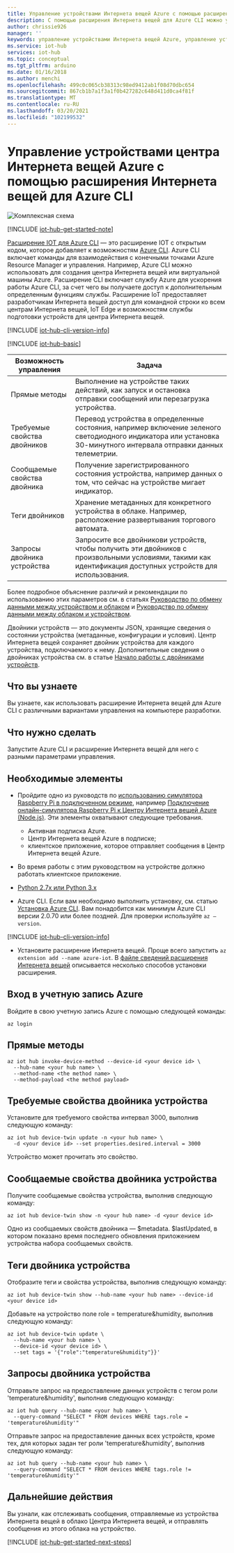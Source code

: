 ```yaml
---
title: Управление устройствами Интернета вещей Azure с помощью расширения Интернета вещей для Azure CLI | Документы Майкрософт
description: С помощью расширения Интернета вещей для Azure CLI можно управлять устройствами центра Интернета вещей Azure, используя прямые методы и возможности управления требуемыми свойствами двойника.
author: chrissie926
manager: ''
keywords: управление устройствами Интернета вещей Azure, управление устройствами в Центре Интернета вещей Azure, управление устройствами, Интернет вещей, управление устройствами в Центре Интернета вещей
ms.service: iot-hub
services: iot-hub
ms.topic: conceptual
ms.tgt_pltfrm: arduino
ms.date: 01/16/2018
ms.author: menchi
ms.openlocfilehash: 499c0c065cb38313c98ed9412ab1f08d70dbc654
ms.sourcegitcommit: 867cb1b7a1f3a1f0b427282c648d411d0ca4f81f
ms.translationtype: MT
ms.contentlocale: ru-RU
ms.lasthandoff: 03/20/2021
ms.locfileid: "102199532"
---
```

# <a name="use-the-iot-extension-for-azure-cli-for-azure-iot-hub-device-management"></a>Управление устройствами центра Интернета вещей Azure с помощью расширения Интернета вещей для Azure CLI

![Комплексная схема](media/iot-hub-get-started-e2e-diagram/2.png)

[!INCLUDE [iot-hub-get-started-note](../../includes/iot-hub-get-started-note.md)]

[Расширение IOT для Azure CLI](https://github.com/Azure/azure-iot-cli-extension) — это расширение IOT с открытым кодом, которое добавляет к возможностям [Azure CLI](/cli/azure/overview). Azure CLI включает команды для взаимодействия с конечными точками Azure Resource Manager и управления. Например, Azure CLI можно использовать для создания центра Интернета вещей или виртуальной машины Azure. Расширение CLI включает службу Azure для ускорения работы Azure CLI, за счет чего вы получаете доступ к дополнительным определенным функциям службы. Расширение IoT предоставляет разработчикам Интернета вещей доступ для командной строки ко всем центрам Интернета вещей, IoT Edge и возможностям службы подготовки устройств для центра Интернета вещей.

[!INCLUDE [iot-hub-cli-version-info](../../includes/iot-hub-cli-version-info.md)]

[!INCLUDE [iot-hub-basic](../../includes/iot-hub-basic-whole.md)]

| Возможность управления          | Задача  |
|----------------------------|-----------|
| Прямые методы             | Выполнение на устройстве таких действий, как запуск и остановка отправки сообщений или перезагрузка устройства.                                        |
| Требуемые свойства двойников    | Перевод устройства в определенные состояния, например включение зеленого светодиодного индикатора или установка 30-минутного интервала отправки данных телеметрии.         |
| Сообщаемые свойства двойника   | Получение зарегистрированного состояния устройства, например данных о том, что сейчас на устройстве мигает индикатор.                                    |
| Теги двойников                  | Хранение метаданных для конкретного устройства в облаке. Например, расположение развертывания торгового автомата.                         |
| Запросы двойника устройства        | Запросите все двойникови устройств, чтобы получить эти двойников с произвольными условиями, такими как идентификация доступных устройств для использования. |

Более подробное объяснение различий и рекомендации по использованию этих параметров см. в статьях [Руководство по обмену данными между устройством и облаком](iot-hub-devguide-d2c-guidance.md) и [Руководство по обмену данными между облаком и устройством](iot-hub-devguide-c2d-guidance.md).

Двойники устройств — это документы JSON, хранящие сведения о состоянии устройства (метаданные, конфигурации и условия). Центр Интернета вещей сохраняет двойник устройства для каждого устройства, подключаемого к нему. Дополнительные сведения о двойниках устройства см. в статье [Начало работы с двойниками устройств](iot-hub-node-node-twin-getstarted.md).

## <a name="what-you-learn"></a>Что вы узнаете

Вы узнаете, как использовать расширение Интернета вещей для Azure CLI с различными вариантами управления на компьютере разработки.

## <a name="what-you-do"></a>Что нужно сделать

Запустите Azure CLI и расширение Интернета вещей для него с разными параметрами управления.

## <a name="what-you-need"></a>Необходимые элементы

* Пройдите одно из руководств по [использованию симулятора Raspberry Pi в подключенном режиме](iot-hub-raspberry-pi-web-simulator-get-started.md), например [Подключение онлайн-симулятора Raspberry Pi к Центру Интернета вещей Azure (Node.js)](iot-hub-raspberry-pi-kit-node-get-started.md). Эти элементы охватывают следующие требования.

  - Активная подписка Azure.
  - Центр Интернета вещей Azure в подписке;
  - клиентское приложение, которое отправляет сообщения в Центр Интернета вещей Azure.

* Во время работы с этим руководством на устройстве должно работать клиентское приложение.

* [Python 2.7x или Python 3.x](https://www.python.org/downloads/)

* Azure CLI. Если вам необходимо выполнить установку, см. статью [Установка Azure CLI](/cli/azure/install-azure-cli). Вам понадобится как минимум Azure CLI версии 2.0.70 или более поздней. Для проверки используйте `az –version`.

[!INCLUDE [iot-hub-cli-version-info](../../includes/iot-hub-cli-version-info.md)]

* Установите расширение Интернета вещей. Проще всего запустить `az extension add --name azure-iot`. В [файле сведений расширения Интернета вещей](https://github.com/Azure/azure-iot-cli-extension/blob/master/README.md) описывается несколько способов установки расширения.

## <a name="sign-in-to-your-azure-account"></a>Вход в учетную запись Azure

Войдите в свою учетную запись Azure с помощью следующей команды:

```azurecli
az login
```

## <a name="direct-methods"></a>Прямые методы

```azurecli
az iot hub invoke-device-method --device-id <your device id> \
  --hub-name <your hub name> \
  --method-name <the method name> \
  --method-payload <the method payload>
```

## <a name="device-twin-desired-properties"></a>Требуемые свойства двойника устройства

Установите для требуемого свойства интервал 3000, выполнив следующую команду:

```azurecli
az iot hub device-twin update -n <your hub name> \
  -d <your device id> --set properties.desired.interval = 3000
```

Устройство может прочитать это свойство.

## <a name="device-twin-reported-properties"></a>Сообщаемые свойства двойника устройства

Получите сообщаемые свойства устройства, выполнив следующую команду:

```azurecli
az iot hub device-twin show -n <your hub name> -d <your device id>
```

Одно из сообщаемых свойств двойника — $metadata. $lastUpdated, в котором показано время последнего обновления приложением устройства набора сообщаемых свойств.

## <a name="device-twin-tags"></a>Теги двойника устройства

Отобразите теги и свойства устройства, выполнив следующую команду:

```azurecli
az iot hub device-twin show --hub-name <your hub name> --device-id <your device id>
```

Добавьте на устройство поле role = temperature&humidity, выполнив следующую команду:

```azurecli
az iot hub device-twin update \
  --hub-name <your hub name> \
  --device-id <your device id> \
  --set tags = '{"role":"temperature&humidity"}}'
```

## <a name="device-twin-queries"></a>Запросы двойника устройства

Отправьте запрос на предоставление данных устройств с тегом роли 'temperature&humidity', выполнив следующую команду:

```azurecli
az iot hub query --hub-name <your hub name> \
  --query-command "SELECT * FROM devices WHERE tags.role = 'temperature&humidity'"
```

Отправьте запрос на предоставление данных всех устройств, кроме тех, для которых задан тег роли 'temperature&humidity', выполнив следующую команду:

```azurecli
az iot hub query --hub-name <your hub name> \
  --query-command "SELECT * FROM devices WHERE tags.role != 'temperature&humidity'"
```

## <a name="next-steps"></a>Дальнейшие действия

Вы узнали, как отслеживать сообщения, отправляемые из устройства Интернета вещей в облако Центра Интернета вещей, и отправлять сообщения из этого облака на устройство.

[!INCLUDE [iot-hub-get-started-next-steps](../../includes/iot-hub-get-started-next-steps.md)]